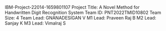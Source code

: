 IBM-Project-22014-1659801107
Project Title: A Novel Method for Handwritten Digit Recognition System
Team ID: PNT2022TMID10802
Team Size: 4
Team Lead: GNANADESIGAN V
M1 Lead: Praveen Raj B
M2 Lead: Sanjay K
M3 Lead: Vimalraj S 

